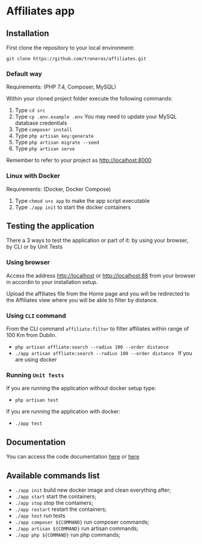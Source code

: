 # Affiliates app


## Installation

First clone the repository to your local environment:

`git clone https://github.com/troneras/affiliates.git`

### Default way

Requirements: (PHP 7.4, Composer, MySQL)

Within your cloned project folder execute the following commands:

1. Type `cd src`
2. Type `cp .env.example .env` You may need to update your MySQL database credentials
4. Type `composer install`
5. Type `php artisan key:generate`
6. Type `php artisan migrate --seed`
7. Type `php artisan serve`

Remember to refer to your project as [http://localhost:8000](http://localhost:8000)

### Linux with Docker

Requirements: (Docker, Docker Compose)

1. Type `chmod u+x app` to make the app script executable
2. Type `./app init` to start the docker containers

## Testing the application

There a 3 ways to test the application or part of it: by using your browser, by CLI or by Unit Tests

### Using browser

Access the address [http://localhost](http://localhost) or [http://localhost:88](http://localhost:88) from your browser in accordin to your installation setup. 

Upload the affiliates file from the Home page and you will be redirected to the Affiliates view where you will be able to filter by distance.

### Using `CLI` command

From the CLI command `affiliate:filter` to filter affiliates within range of 100 Km from Dublin.

- `php artisan affliate:search --radius 100 --order distance `   
- `./app artisan affliate:search --radius 100 --order distance ` If you are using docker

### Running `Unit Tests`

If you are running the application without docker setup type:

- `php artisan test` 

If you are running the application with docker:

- `./app test` 

## Documentation

You can access the code documentation [here](http://localhost/docs/index.html) or [here](http://localhost:8000/docs/index.html)

## Available commands list

- `./app init` build new docker image and clean everything after;
- `./app start` start the containers;
- `./app stop` stop the containers;
- `./app restart` restart the containers;
- `./app test` run tests
- `./app composer ${COMMAND}` run composer commands;  
- `./app artisan ${COMMAND}` run artisan commands;
- `./app php ${COMMAND}` run php commands;

